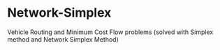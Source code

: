 # Network-Simplex
Vehicle Routing and Minimum Cost Flow problems (solved with Simplex method and Network Simplex Method)
